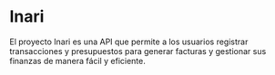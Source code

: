 # Inari
El proyecto Inari es una API que permite a los usuarios registrar transacciones y presupuestos para generar facturas y gestionar sus finanzas de manera fácil y eficiente.

